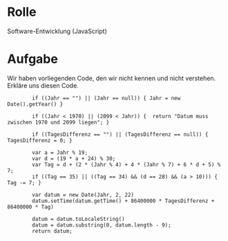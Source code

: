 # Rolle

Software-Entwicklung (JavaScript)

# Aufgabe

Wir haben vorliegenden Code, den wir nicht kennen und nicht verstehen.
Erkläre uns diesen Code.

```JS
        if ((Jahr == "") || (Jahr == null)) { Jahr = new Date().getYear() }

        if ((Jahr < 1970) || (2099 < Jahr)) {  return "Datum muss zwischen 1970 und 2099 liegen"; }

        if ((TagesDifferenz == "") || (TagesDifferenz == null)) { TagesDifferenz = 0; }

        var a = Jahr % 19;
        var d = (19 * a + 24) % 30;
        var Tag = d + (2 * (Jahr % 4) + 4 * (Jahr % 7) + 6 * d + 5) % 7;
        if ((Tag == 35) || ((Tag == 34) && (d == 28) && (a > 10))) { Tag -= 7; }

        var datum = new Date(Jahr, 2, 22)
        datum.setTime(datum.getTime() + 86400000 * TagesDifferenz + 86400000 * Tag)

        datum = datum.toLocaleString()
        datum = datum.substring(0, datum.length - 9);
        return datum;
```
